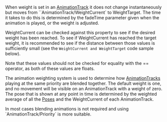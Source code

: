 When weight is set in an [AnimationTrack](https://developer.roblox.com/en-us/api-reference/class/AnimationTrack) it does not change instantaneously but moves from \`\`AnimationTrack/WeightCurrent\` to WeightTarget. The time it takes to do this is determined by the fadeTime parameter given when the animation is played, or the weight is adjusted.

WeightCurrent can be checked against this property to see if the desired weight has been reached. To see if WeightCurrent has reached the target weight, it is recommended to see if the distance between those values is sufficiently small (see the `WeightCurrent and WeightTarget` code sample below).

Note that these values should not be checked for equality with the == operator, as both of these values are floats.

The animation weighting system is used to determine how [AnimationTracks](https://developer.roblox.com/en-us/api-reference/class/AnimationTrack) playing at the same priority are blended together. The default weight is one, and no movement will be visible on an AnimationTrack with a weight of zero. The pose that is shown at any point in time is determined by the weighted average of all the [Poses](https://developer.roblox.com/en-us/api-reference/class/Pose) and the WeightCurrent of each AnimationTrack.

In most cases blending animations is not required and using \`AnimationTrack/Priority\` is more suitable.